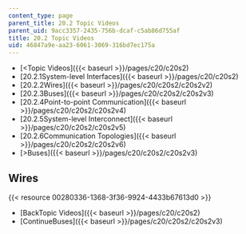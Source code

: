 ```yaml
---
content_type: page
parent_title: 20.2 Topic Videos
parent_uid: 9acc3357-2435-756b-dcaf-c5ab86d755af
title: 20.2 Topic Videos
uid: 46847a9e-aa23-6061-3069-316bd7ec175a
---
```


*   [\<Topic Videos]({{< baseurl >}}/pages/c20/c20s2)
*   [20.2.1System-level Interfaces]({{< baseurl >}}/pages/c20/c20s2)
*   [20.2.2Wires]({{< baseurl >}}/pages/c20/c20s2/c20s2v2)
*   [20.2.3Buses]({{< baseurl >}}/pages/c20/c20s2/c20s2v3)
*   [20.2.4Point-to-point Communication]({{< baseurl >}}/pages/c20/c20s2/c20s2v4)
*   [20.2.5System-level Interconnect]({{< baseurl >}}/pages/c20/c20s2/c20s2v5)
*   [20.2.6Communication Topologies]({{< baseurl >}}/pages/c20/c20s2/c20s2v6)
*   [\>Buses]({{< baseurl >}}/pages/c20/c20s2/c20s2v3)

Wires
-----

{{< resource 00280336-1368-3f36-9924-4433b67613d0 >}}

*   [BackTopic Videos]({{< baseurl >}}/pages/c20/c20s2)
*   [ContinueBuses]({{< baseurl >}}/pages/c20/c20s2/c20s2v3)